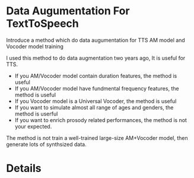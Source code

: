 # Data Augumentation For TextToSpeech
Introduce a method which do data augumentation for TTS AM model and Vocoder model training

I used this method to do data augmentation two years ago, It is useful for TTS. 

- If you AM/Vocoder model contain duration features, the method is useful
- If you AM/Vocoder model have fundmental frequency features, the method is useful
- If you Vocoder model is a Universal Vocoder, the method is useful
- If you want to simulate almost all range of ages and genders, the method is userful
- If you want to enrich prosody related performances, the method is not your expected. 

The method is not train a well-trained large-size AM+Vocoder model, then generate lots of synthsized data. 

# Details
  
